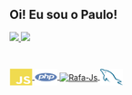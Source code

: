 ## Oi! Eu sou o Paulo!

<div>
  <a href="https://github.com/PauloGuilherm">
  <img height="180em" src="https://github-readme-stats.vercel.app/api?username=PauloGuilherm&show_icons=true&theme=dracula&include_all_commits=true&count_private=true"/>
  <img height="180em" src="https://github-readme-stats.vercel.app/api/top-langs/?username=PauloGuilherm&layout=compact&langs_count=7&theme=dracula"/>
</div>
  
  ##
  
<div style="display: inline_block"><br>
  <img align="center" alt="Rafa-Js" height="30" width="40" src="https://raw.githubusercontent.com/devicons/devicon/master/icons/javascript/javascript-plain.svg">
   <img align="center" alt="Rafa-Js" height="30" width="40" src="https://raw.githubusercontent.com/devicons/devicon/master/icons/php/php-plain.svg">
   <img align="center" alt="Rafa-Js" height="30" width="40" src="https://raw.githubusercontent.com/devicons/devicon/master/icons/java/javas-plain.svg">
   <img align="center" alt="Rafa-Js" height="30" width="40" src="https://raw.githubusercontent.com/devicons/devicon/master/icons/mysql/mysql-plain.svg">
 </div>
